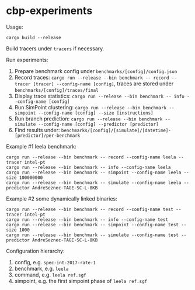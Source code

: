 # cbp-experiments

Usage:

```shell
cargo build --release
```

Build tracers under `tracers` if necessary.

Run experiments:

1. Prepare benchmark config under `benchmarks/[config]/config.json`
2. Record traces: `cargo run --release --bin benchmark -- record --tracer [tracer] --config-name [config]`, traces are stored under `benchmarks/[config]/traces/final`
3. Display trace statistics: `cargo run --release --bin benchmark -- info --config-name [config]`
3. Run SimPoint clustering: `cargo run --release --bin benchmark -- simpoint --config-name [config] --size [instructions]`
4. Run branch prediction: `cargo run --release --bin benchmark -- simulate --config-name [config] --predictor [predictor]`
5. Find results under: `benchmarks/[config]/[simulate]/[datetime]-[predictor]/per-benchmark`

Example #1 leela benchmark:

```shell
cargo run --release --bin benchmark -- record --config-name leela --tracer intel-pt 
cargo run --release --bin benchmark -- info --config-name leela
cargo run --release --bin benchmark -- simpoint --config-name leela --size 100000000
cargo run --release --bin benchmark -- simulate --config-name leela --predictor AndreSeznec-TAGE-SC-L-8KB
```

Example #2 some dynamically linked binaries:

```shell
cargo run --release --bin benchmark -- record --config-name test --tracer intel-pt 
cargo run --release --bin benchmark -- info --config-name test
cargo run --release --bin benchmark -- simpoint --config-name test --size 1000
cargo run --release --bin benchmark -- simulate --config-name test --predictor AndreSeznec-TAGE-SC-L-8KB
```

Configuration hierarchy:

1. config, e.g. `spec-int-2017-rate-1`
2. benchmark, e.g. `leela`
3. command, e.g. `leela ref.sgf`
4. simpoint, e.g. the first simpoint phase of `leela ref.sgf`
